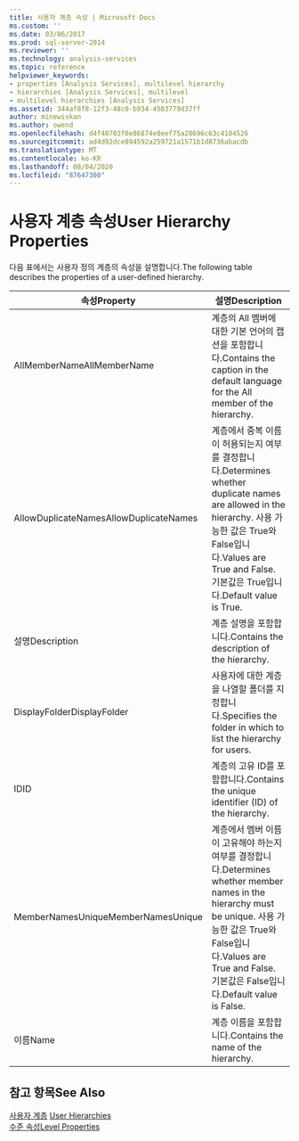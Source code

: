 ```yaml
---
title: 사용자 계층 속성 | Microsoft Docs
ms.custom: ''
ms.date: 03/06/2017
ms.prod: sql-server-2014
ms.reviewer: ''
ms.technology: analysis-services
ms.topic: reference
helpviewer_keywords:
- properties [Analysis Services], multilevel hierarchy
- hierarchies [Analysis Services], multilevel
- multilevel hierarchies [Analysis Services]
ms.assetid: 344af8f8-12f3-48c0-b934-4503779d37ff
author: minewiskan
ms.author: owend
ms.openlocfilehash: d4f40703f0e86874e8eef75a28696c63c4104526
ms.sourcegitcommit: ad4d92dce894592a259721a1571b1d8736abacdb
ms.translationtype: MT
ms.contentlocale: ko-KR
ms.lasthandoff: 08/04/2020
ms.locfileid: "87647300"
---
```

# <a name="user-hierarchy-properties"></a><span data-ttu-id="005e4-102">사용자 계층 속성</span><span class="sxs-lookup"><span data-stu-id="005e4-102">User Hierarchy Properties</span></span>
  <span data-ttu-id="005e4-103">다음 표에서는 사용자 정의 계층의 속성을 설명합니다.</span><span class="sxs-lookup"><span data-stu-id="005e4-103">The following table describes the properties of a user-defined hierarchy.</span></span>  
  
|<span data-ttu-id="005e4-104">속성</span><span class="sxs-lookup"><span data-stu-id="005e4-104">Property</span></span>|<span data-ttu-id="005e4-105">설명</span><span class="sxs-lookup"><span data-stu-id="005e4-105">Description</span></span>|  
|--------------|-----------------|  
|<span data-ttu-id="005e4-106">AllMemberName</span><span class="sxs-lookup"><span data-stu-id="005e4-106">AllMemberName</span></span>|<span data-ttu-id="005e4-107">계층의 All 멤버에 대한 기본 언어의 캡션을 포함합니다.</span><span class="sxs-lookup"><span data-stu-id="005e4-107">Contains the caption in the default language for the All member of the hierarchy.</span></span>|  
|<span data-ttu-id="005e4-108">AllowDuplicateNames</span><span class="sxs-lookup"><span data-stu-id="005e4-108">AllowDuplicateNames</span></span>|<span data-ttu-id="005e4-109">계층에서 중복 이름이 허용되는지 여부를 결정합니다.</span><span class="sxs-lookup"><span data-stu-id="005e4-109">Determines whether duplicate names are allowed in the hierarchy.</span></span> <span data-ttu-id="005e4-110">사용 가능한 값은 True와 False입니다.</span><span class="sxs-lookup"><span data-stu-id="005e4-110">Values are True and False.</span></span> <span data-ttu-id="005e4-111">기본값은 True입니다.</span><span class="sxs-lookup"><span data-stu-id="005e4-111">Default value is True.</span></span>|  
|<span data-ttu-id="005e4-112">설명</span><span class="sxs-lookup"><span data-stu-id="005e4-112">Description</span></span>|<span data-ttu-id="005e4-113">계층 설명을 포함합니다.</span><span class="sxs-lookup"><span data-stu-id="005e4-113">Contains the description of the hierarchy.</span></span>|  
|<span data-ttu-id="005e4-114">DisplayFolder</span><span class="sxs-lookup"><span data-stu-id="005e4-114">DisplayFolder</span></span>|<span data-ttu-id="005e4-115">사용자에 대한 계층을 나열할 폴더를 지정합니다.</span><span class="sxs-lookup"><span data-stu-id="005e4-115">Specifies the folder in which to list the hierarchy for users.</span></span>|  
|<span data-ttu-id="005e4-116">ID</span><span class="sxs-lookup"><span data-stu-id="005e4-116">ID</span></span>|<span data-ttu-id="005e4-117">계층의 고유 ID를 포함합니다.</span><span class="sxs-lookup"><span data-stu-id="005e4-117">Contains the unique identifier (ID) of the hierarchy.</span></span>|  
|<span data-ttu-id="005e4-118">MemberNamesUnique</span><span class="sxs-lookup"><span data-stu-id="005e4-118">MemberNamesUnique</span></span>|<span data-ttu-id="005e4-119">계층에서 멤버 이름이 고유해야 하는지 여부를 결정합니다.</span><span class="sxs-lookup"><span data-stu-id="005e4-119">Determines whether member names in the hierarchy must be unique.</span></span> <span data-ttu-id="005e4-120">사용 가능한 값은 True와 False입니다.</span><span class="sxs-lookup"><span data-stu-id="005e4-120">Values are True and False.</span></span> <span data-ttu-id="005e4-121">기본값은 False입니다.</span><span class="sxs-lookup"><span data-stu-id="005e4-121">Default value is False.</span></span>|  
|<span data-ttu-id="005e4-122">이름</span><span class="sxs-lookup"><span data-stu-id="005e4-122">Name</span></span>|<span data-ttu-id="005e4-123">계층 이름을 포함합니다.</span><span class="sxs-lookup"><span data-stu-id="005e4-123">Contains the name of the hierarchy.</span></span>|  
  
## <a name="see-also"></a><span data-ttu-id="005e4-124">참고 항목</span><span class="sxs-lookup"><span data-stu-id="005e4-124">See Also</span></span>  
 <span data-ttu-id="005e4-125">[사용자 계층](user-hierarchies.md) </span><span class="sxs-lookup"><span data-stu-id="005e4-125">[User Hierarchies](user-hierarchies.md) </span></span>  
 [<span data-ttu-id="005e4-126">수준 속성</span><span class="sxs-lookup"><span data-stu-id="005e4-126">Level Properties</span></span>](user-hierarchies-level-properties.md)  
  
  
